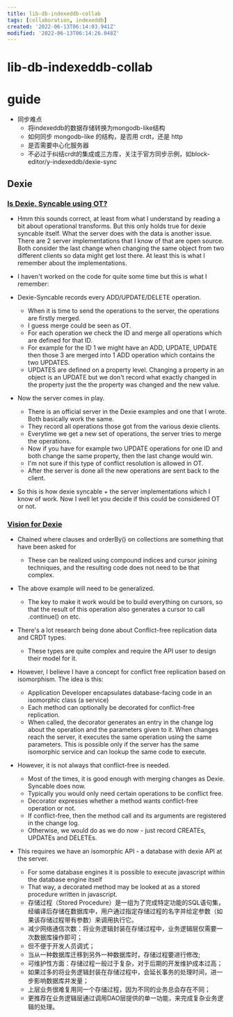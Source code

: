 ```yaml
---
title: lib-db-indexeddb-collab
tags: [collaboration, indexeddb]
created: '2022-06-13T06:14:03.941Z'
modified: '2022-06-13T06:14:26.048Z'
---
```


# lib-db-indexeddb-collab

# guide

- 同步难点
  - 将indexeddb的数据存储转换为mongodb-like结构
  - 如何同步 mongodb-like 的结构，是否用 crdt，还是 http
  - 是否需要中心化服务器
  - 不必过于纠结crdt的集成或三方库，关注于官方同步示例，如block-editor/y-indexeddb/dexie-sync

## Dexie 

### [Is Dexie. Syncable using OT?](https://github.com/dexie/Dexie.js/issues/587)

- Hmm this sounds correct, at least from what I understand by reading a bit about operational transforms. But this only holds true for dexie syncable itself. What the server does with the data is another issue. There are 2 server implementations that I know of that are open source. Both consider the last change when changing the same object from two different clients so data might get lost there. At least this is what I remember about the implementations.

- I haven't worked on the code for quite some time but this is what I remember:
- Dexie-Syncable records every ADD/UPDATE/DELETE operation. 
  - When it is time to send the operations to the server, the operations are firstly merged. 
  - I guess merge could be seen as OT. 
  - For each operation we check the ID and merge all operations which are defined for that ID. 
  - For example for the ID 1 we might have an ADD, UPDATE, UPDATE then those 3 are merged into 1 ADD operation which contains the two UPDATES. 
  - UPDATES are defined on a property level. Changing a property in an object is an UPDATE but we don't record what exactly changed in the property just the the property was changed and the new value.
- Now the server comes in play. 
  - There is an official server in the Dexie examples and one that I wrote. Both basically work the same. 
  - They record all operations those got from the various dexie clients. 
  - Everytime we get a new set of operations, the server tries to merge the operations. 
  - Now if you have for example two UPDATE operations for one ID and both change the same property, then the last change would win. 
  - I'm not sure if this type of conflict resolution is allowed in OT. 
  - After the server is done all the new operations are sent back to the client.
- So this is how dexie syncable + the server implementations which I know of work. Now I well let you decide if this could be considered OT or not.

### [Vision for Dexie](https://github.com/dexie/Dexie.js/issues/427)

- Chained where clauses and orderBy() on collections are something that have been asked for
  - These can be realized using compound indices and cursor joining techniques, and the resulting code does not need to be that complex. 
- The above example will need to be generalized. 
  - The key to make it work would be to build everything on cursors, so that the result of this operation also generates a cursor to call .continue() on etc.

- There's a lot research being done about Conflict-free replication data and CRDT types. 
  - These types are quite complex and require the API user to design their model for it. 
- However, I believe I have a concept for conflict free replication based on isomorphism. The idea is this:
  - Application Developer encapsulates database-facing code in an isomorphic class (a service)
  - Each method can optionally be decorated for conflict-free replication.
  - When called, the decorator generates an entry in the change log about the operation and the parameters given to it. When changes reach the server, it executes the same operation using the same parameters. This is possible only if the server has the same isomorphic service and can lookup the same code to execute.
- However, it is not always that conflict-free is needed. 
  - Most of the times, it is good enough with merging changes as Dexie. Syncable does now. 
  - Typically you would only need certain operations to be conflict free. 
  - Decorator expresses whether a method wants conflict-free operation or not. 
  - If conflict-free, then the method call and its arguments are registered in the change log. 
  - Otherwise, we would do as we do now - just record CREATEs, UPDATEs and DELETEs.
- This requires we have an isomorphic API - a database with dexie API at the server. 
  - For some database engines it is possible to execute javascript within the database engine itself
  - That way, a decorated method may be looked at as a stored procedure written in javascript.
  - 存储过程（Stored Procedure）是一组为了完成特定功能的SQL语句集，经编译后存储在数据库中，用户通过指定存储过程的名字并给定参数（如果该存储过程带有参数）来调用执行它。
  - 减少网络通信次数：将业务逻辑封装在存储过程中，业务逻辑层仅需要一次数据库操作即可；
  - 但不便于开发人员调式；
  - 当从一种数据库迁移到另外一种数据库时，存储过程要进行修改; 
  - 可维护性方面：存储过程一般过于复杂，对于后期的开发维护成本过高；
  - 如果过多的将业务逻辑封装在存储过程中，会延长事务的处理时间，进一步影响数据库并发量；
  - 上层业务很难复用同一个存储过程，因为不同的业务总会存在不同；
  - 更推荐在业务逻辑层通过调用DAO层提供的单一功能，来完成复杂业务逻辑的处理。
